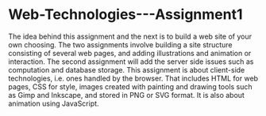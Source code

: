 # Web-Technologies---Assignment1
The idea behind this assignment and the next is to build a web site of your own choosing. The two assignments involve building a site structure consisting of several web pages, and adding illustrations and animation or interaction. The second assignment will add the server side issues such as computation and database storage.  This assignment is about client-side technologies, i.e. ones handled by the browser. That includes HTML for web pages, CSS for style, images created with painting and drawing tools such as Gimp and Inkscape, and stored in PNG or SVG format. It is also about animation using JavaScript.

